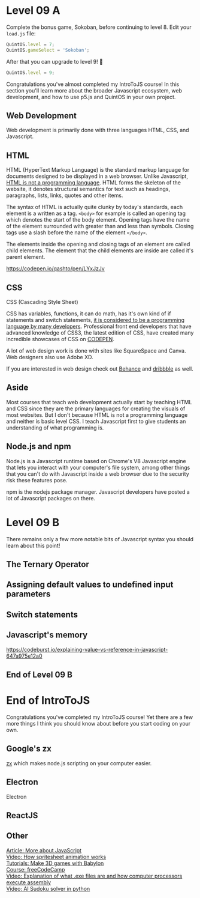# Level 09 A

Complete the bonus game, Sokoban, before continuing to level 8. Edit your `load.js` file:

```js
QuintOS.level = 7;
QuintOS.gameSelect = 'Sokoban';
```

After that you can upgrade to level 9! 🥳

```js
QuintOS.level = 9;
```

Congratulations you've almost completed my IntroToJS course! In this section you'll learn more about the broader Javascript ecosystem, web development, and how to use p5.js and QuintOS in your own project.

## Web Development

Web development is primarily done with three languages HTML, CSS, and Javascript.

## HTML

HTML (HyperText Markup Language) is the standard markup language for documents designed to be displayed in a web browser. Unlike Javascript, [HTML is not a programming language](https://ischool.syr.edu/why-html-is-not-a-programming-language/). HTML forms the skeleton of the website, it denotes structural semantics for text such as headings, paragraphs, lists, links, quotes and other items.

The syntax of HTML is actually quite clunky by today's standards, each element is a written as a tag. `<body>` for example is called an opening tag which denotes the start of the body element. Opening tags have the name of the element surrounded with greater than and less than symbols. Closing tags use a slash before the name of the element `</body>`.

The elements inside the opening and closing tags of an element are called child elements. The element that the child elements are inside are called it's parent element.

https://codepen.io/qashto/pen/LYxJzJv

## CSS

CSS (Cascading Style Sheet)

CSS has variables, functions, it can do math, has it's own kind of if statements and switch statements, [it is considered to be a programming language by many developers](https://css-tricks.com/is-css-a-programming-language/). Professional front end developers that have advanced knowledge of CSS3, the latest edition of CSS, have created many incredible showcases of CSS on [CODEPEN](https://codepen.io).

A lot of web design work is done with sites like SquareSpace and Canva. Web designers also use Adobe XD.

If you are interested in web design check out [Behance](https://www.behance.net/) and [dribbble](https://dribbble.com/) as well.

## Aside

Most courses that teach web development actually start by teaching HTML and CSS since they are the primary languages for creating the visuals of most websites. But I don't because HTML is not a programming language and neither is basic level CSS. I teach Javascript first to give students an understanding of what programming is.

## Node.js and npm

Node.js is a Javascript runtime based on Chrome's V8 Javascript engine that lets you interact with your computer's file system, among other things that you can't do with Javascript inside a web browser due to the security risk these features pose.

npm is the nodejs package manager. Javascript developers have posted a lot of Javascript packages on there.

# Level 09 B

There remains only a few more notable bits of Javascript syntax you should learn about this point!

## The Ternary Operator

## Assigning default values to undefined input parameters

## Switch statements

## Javascript's memory

https://codeburst.io/explaining-value-vs-reference-in-javascript-647a975e12a0

## End of Level 09 B

# End of IntroToJS

Congratulations you've completed my IntroToJS course! Yet there are a few more things I think you should know about before you start coding on your own.

## Google's zx

[zx](https://github.com/google/zx) which makes node.js scripting on your computer easier.

## Electron

Electron

## ReactJS

## Other

[Article: More about JavaScript](https://github.com/MarcoWorms/learn.js)  
[Video: How spritesheet animation works](https://www.youtube.com/watch?v=CY0HE277IBM)  
[Tutorials: Make 3D games with Babylon](https://doc.babylonjs.com/start)  
[Course: freeCodeCamp](https://github.com/mcturner1995/freeCodeCamp)  
[Video: Explanation of what .exe files are and how computer processors execute assembly](https://www.youtube.com/watch?v=hhgxsrAFyz8)  
[Video: AI Sudoku solver in python](https://www.youtube.com/watch?v=G_UYXzGuqvM)
